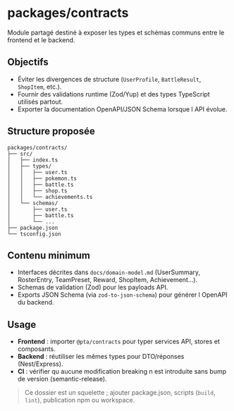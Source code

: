 # packages/contracts

Module partagé destiné à exposer les types et schémas communs entre le frontend et le backend.

## Objectifs
- Éviter les divergences de structure (`UserProfile`, `BattleResult`, `ShopItem`, etc.).
- Fournir des validations runtime (Zod/Yup) et des types TypeScript utilisés partout.
- Exporter la documentation OpenAPI/JSON Schema lorsque l API évolue.

## Structure proposée
```
packages/contracts/
├── src/
│   ├── index.ts
│   ├── types/
│   │   ├── user.ts
│   │   ├── pokemon.ts
│   │   ├── battle.ts
│   │   ├── shop.ts
│   │   └── achievements.ts
│   └── schemas/
│       ├── user.ts
│       ├── battle.ts
│       └── ...
├── package.json
└── tsconfig.json
```

## Contenu minimum
- Interfaces décrites dans `docs/domain-model.md` (UserSummary, RosterEntry, TeamPreset, Reward, ShopItem, Achievement…).
- Schemas de validation (Zod) pour les payloads API.
- Exports JSON Schema (via `zod-to-json-schema`) pour générer l OpenAPI du backend.

## Usage
- **Frontend** : importer `@pta/contracts` pour typer services API, stores et composants.
- **Backend** : réutiliser les mêmes types pour DTO/réponses (Nest/Express).
- **CI** : vérifier qu aucune modification breaking n est introduite sans bump de version (semantic-release).

> Ce dossier est un squelette ; ajouter package.json, scripts (`build`, `lint`), publication npm ou workspace.
